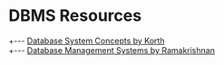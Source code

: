 # DBMS Resources

 +---  [Database System Concepts by Korth](Database-System-Concepts.pdf)   <br/>
 +---  [Database Management Systems by Ramakrishnan](Database-Management-Systems-3rd-Edition.pdf)   <br/>
